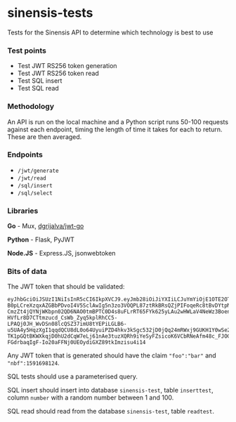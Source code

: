 # sinensis-tests
Tests for the Sinensis API to determine which technology is best to use

### Test points

* Test JWT RS256 token generation
* Test JWT RS256 token read
* Test SQL insert
* Test SQL read

### Methodology

An API is run on the local machine and a Python script runs 50-100 requests against each endpoint, timing the length of time it takes for each to return. These are then averaged.

### Endpoints

* `/jwt/generate`
* `/jwt/read`
* `/sql/insert`
* `/sql/select`

### Libraries

**Go** - Mux, [dgrijalva/jwt-go](https://github.com/dgrijalva/jwt-go)

**Python** - Flask, PyJWT

**Node.JS** - Express.JS, jsonwebtoken

### Bits of data

The JWT token that should be validated:

```
eyJhbGciOiJSUzI1NiIsInR5cCI6IkpXVCJ9.eyJmb28iOiJiYXIiLCJuYmYiOjE1OTE2OTgxMjR9.fphVmklaDmYxaBPAvrRKA8tFqumSt5s365llP0gY1jacbzFeH52TatL8ADXu5PuKHcVtHXKKlQ0Xldf3G6vB8XqlgsFrIxb1E2td64K8nufdxelNpF9GvSxBnA3lcqt4rOh1U2Bg54O2EoFr_kFR8QcTG6uhih_6nyYmlalxxWBUmzl796g2-B0pLCreXzqxAZGBbPDvoI4V5SclAwIg5n3zo3VOQPL87ztRkBRsQZjPIFoqeRc8tBvDYtpMbhZ7XaX-CmzZt4jQYNjWKbpn02QD6NAO0tmBPTC0D4s8uFLrRT65FYk625yLAu2wHWLaV4NeWz3Boent6O1-HVfLr8D7CTtmzucd_CsWb_Zyq5kplRhCC5-LPAQj0JH_WvDSn08lcQSZ37imU8tYEPiLGLB6-u5UA4y5HqzXgI1qqdQCU8dL0o64UyuiPZD4hkv3kSgc532jD0jQq24mRWxj9GUKH1Y0wSe263Y54UEkA0RbsunRFXepsdZATVc7u3s4PPrzAmIyr-TK1pGQtBKWXkqjD0hU2dCqW7eLj61nAe3tuzXQRh9iYeSyFZsicoK6VCbRNeAfm48c_FJOGTU5KOiDRnY441_fAlTQwNqFLoRcUm1paDm0xlrCO_B68j-FGdrbaqIgF-Io20aFFNj0UEOydiGXZ89tkImzisu4i14
```

Any JWT token that is generated should have the claim `"foo":"bar"` and `"nbf":1591698124`.

SQL tests should use a parameterised query.

SQL insert should insert into database `sinensis-test`, table `inserttest`, column `number` with a random number between 1 and 100.

SQL read should read from the database `sinensis-test`, table `readtest`.